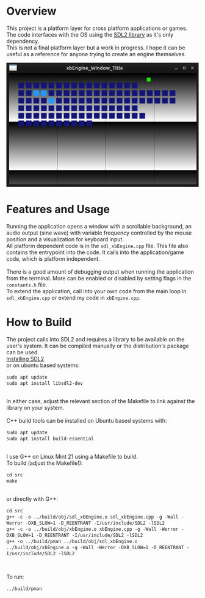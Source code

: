 # Overview

This project is a platform layer for cross platform applications or games. <br>
The code interfaces with the OS using the [SDL2 library](https://www.libsdl.org/) as it's only dependency. <br>
This is not a final platform layer but a work in progress. I hope it can be useful as a reference for anyone trying to create an engine themselves. <br>

![xbEngine](./xbEngineImg01.png)


# Features and Usage
Running the application opens a window with a scrollable background, an audio output (sine wave) with variable frequency controlled by the mouse position and a visualization for keyboard input. <br>
All platform dependent code is in the `sdl_xbEngine.cpp` file. This file also contains the entrypoint into the code. It calls into the application/game code, which is platform independent. <br>
<br>
There is a good amount of debugging output when running the application from the terminal. More can be enabled or disabled by setting flags in the `constants.h` file. <br>
To extend the application, call into your own code from the main loop in `sdl_xbEngine.cpp` or extend my code in `xbEngine.cpp`. <br>


# How to Build
The project calls into SDL2 and requires a library to be available on the user's system. It can be compiled manually or the distribution's package can be used. <br>
[Installing SDL2](https://wiki.libsdl.org/SDL2/Installation) <br>
or on ubuntu based systems: <br>

```
sudo apt update
sudo apt install libsdl2-dev
```

<br>
In either case, adjust the relevant section of the Makefile to link against the library on your system. <br>
<br>
C++ build tools can be installed on Ubuntu based systems with: <br>

```
sudo apt update
sudo apt install build-essential
```

<br>
I use G++ on Linux Mint 21 using a Makefile to build. <br>
To build (adjust the Makefile!): <br>

```
cd src
make
```

<br>
or directly with G++: <br>

```
cd src
g++ -c -o ../build/obj/sdl_xbEngine.o sdl_xbEngine.cpp -g -Wall -Werror -DXB_SLOW=1 -D_REENTRANT -I/usr/include/SDL2 -lSDL2
g++ -c -o ../build/obj/xbEngine.o xbEngine.cpp -g -Wall -Werror -DXB_SLOW=1 -D_REENTRANT -I/usr/include/SDL2 -lSDL2
g++ -o ../build/pman ../build/obj/sdl_xbEngine.o ../build/obj/xbEngine.o -g -Wall -Werror -DXB_SLOW=1 -D_REENTRANT -I/usr/include/SDL2 -lSDL2
```

<br>

To run: <br>

```
../build/pman
```

<br>
